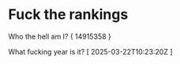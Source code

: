 # Fuck the rankings

Who the hell am I?
{ 14915358 }

What fucking year is it?
[ 2025-03-22T10:23:20Z ]
